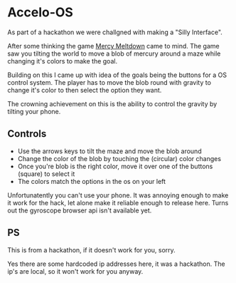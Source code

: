 # Accelo-OS

As part of a hackathon we were challgned with making a "Silly Interface".

After some thinking the game [Mercy Meltdown](https://en.wikipedia.org/wiki/Mercury_Meltdown) came to mind. The game saw you tilting the world to move a blob of mercury around a maze while changing it's colors to make the goal.

Building on this I came up with idea of the goals being the buttons for a OS control system. The player has to move the blob round with gravity to change it's color to then select the option they want.

The crowning achievement on this is the ability to control the gravity by tilting your phone. 

## Controls

- Use the arrows keys to tilt the maze and move the blob around
- Change the color of the blob by touching the (circular) color changes
- Once you're blob is the right color, move it over one of the buttons (square) to select it
- The colors match the options in the os on your left

Unfortunatently you can't use your phone. It was annoying enough to make it work for the hack, let alone make it reliable enough to release here. Turns out the gyroscope browser api isn't available yet.

## PS

This is from a hackathon, if it doesn't work for you, sorry.

Yes there are some hardcoded ip addresses here, it was a hackathon. The ip's are local, so it won't work for you anyway.